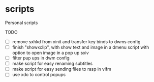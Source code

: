 # scripts
Personal scripts

TODO

- [ ] remove sxhkd from xinit and transfer key binds to dwms config
- [ ] finish "showxclip", with show text and image in a dmenu script with option to
open image in a pop up sxiv
- [ ] filter pup ups in dwm config
- [ ] make script for easy renaming subtitles
- [ ] make script for easy sending files to rasp in vifm
- [ ] use xdo to control popups
